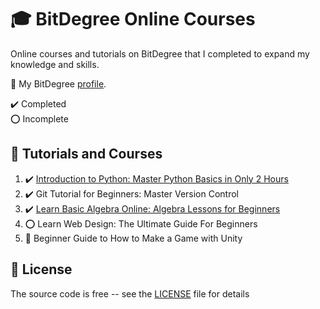 # :mortar_board: BitDegree Online Courses

Online courses and tutorials on BitDegree that I completed to expand my knowledge and skills.

:link: My BitDegree [profile][profile].

:heavy_check_mark: Completed  
:o: Incomplete

## :beginner: Tutorials and Courses

1. :heavy_check_mark: [Introduction to Python: Master Python Basics in Only 2 Hours](introduction-to-python)
2. :heavy_check_mark: Git Tutorial for Beginners: Master Version Control
3. :heavy_check_mark: [Learn Basic Algebra Online: Algebra Lessons for Beginners](algebra-lessons-for-beginners/)
4. :o: Learn Web Design: The Ultimate Guide For Beginners
5. :construction: Beginner Guide to How to Make a Game with Unity

## :page_with_curl: License

The source code is free -- see the [LICENSE](LICENSE) file for details

[profile]: www.bitdegree.org/user/quintin-henn/profile
